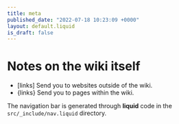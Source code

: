 ```yaml
---
title: meta
published_date: "2022-07-18 10:23:09 +0000"
layout: default.liquid
is_draft: false
---
```


# Notes on the wiki itself

- [links] Send you to websites outside of the wiki.
- {links} Send you to pages within the wiki.

The navigation bar is generated through **liquid** code in the `src/_include/nav.liquid` directory.

  

  
